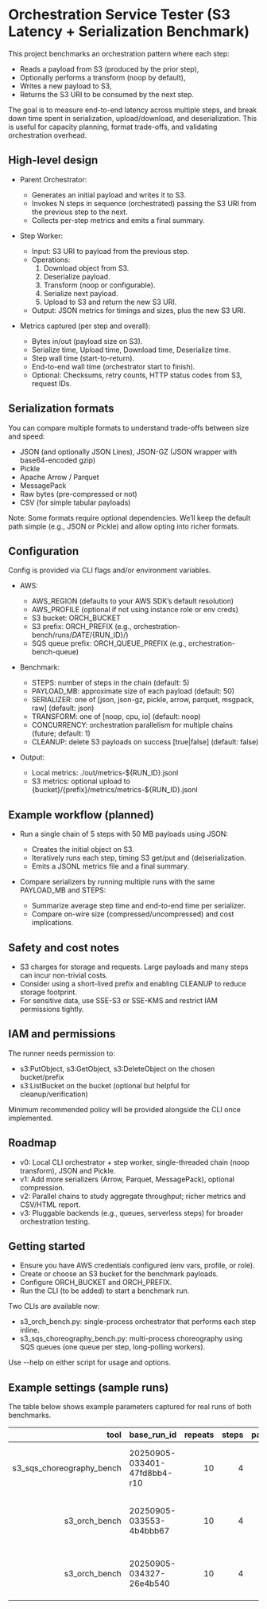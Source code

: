 # Orchestration Service Tester (S3 Latency + Serialization Benchmark)

This project benchmarks an orchestration pattern where each step:
- Reads a payload from S3 (produced by the prior step),
- Optionally performs a transform (noop by default),
- Writes a new payload to S3,
- Returns the S3 URI to be consumed by the next step.

The goal is to measure end-to-end latency across multiple steps, and break down time spent in serialization, upload/download, and deserialization. This is useful for capacity planning, format trade-offs, and validating orchestration overhead.

## High-level design

- Parent Orchestrator:
  - Generates an initial payload and writes it to S3.
  - Invokes N steps in sequence (orchestrated) passing the S3 URI from the previous step to the next.
  - Collects per-step metrics and emits a final summary.

- Step Worker:
  - Input: S3 URI to payload from the previous step.
  - Operations:
    1) Download object from S3.
    2) Deserialize payload.
    3) Transform (noop or configurable).
    4) Serialize next payload.
    5) Upload to S3 and return the new S3 URI.
  - Output: JSON metrics for timings and sizes, plus the new S3 URI.

- Metrics captured (per step and overall):
  - Bytes in/out (payload size on S3).
  - Serialize time, Upload time, Download time, Deserialize time.
  - Step wall time (start-to-return).
  - End-to-end wall time (orchestrator start to finish).
  - Optional: Checksums, retry counts, HTTP status codes from S3, request IDs.

## Serialization formats

You can compare multiple formats to understand trade-offs between size and speed:
- JSON (and optionally JSON Lines), JSON-GZ (JSON wrapper with base64-encoded gzip)
- Pickle
- Apache Arrow / Parquet
- MessagePack
- Raw bytes (pre-compressed or not)
- CSV (for simple tabular payloads)

Note: Some formats require optional dependencies. We’ll keep the default path simple (e.g., JSON or Pickle) and allow opting into richer formats.

## Configuration

Config is provided via CLI flags and/or environment variables.

- AWS:
  - AWS_REGION (defaults to your AWS SDK’s default resolution)
  - AWS_PROFILE (optional if not using instance role or env creds)
  - S3 bucket: ORCH_BUCKET
  - S3 prefix: ORCH_PREFIX (e.g., orchestration-bench/runs/${DATE}/${RUN_ID}/)
  - SQS queue prefix: ORCH_QUEUE_PREFIX (e.g., orchestration-bench-queue)

- Benchmark:
  - STEPS: number of steps in the chain (default: 5)
  - PAYLOAD_MB: approximate size of each payload (default: 50)
  - SERIALIZER: one of [json, json-gz, pickle, arrow, parquet, msgpack, raw] (default: json)
  - TRANSFORM: one of [noop, cpu, io] (default: noop)
  - CONCURRENCY: orchestration parallelism for multiple chains (future; default: 1)
  - CLEANUP: delete S3 payloads on success [true|false] (default: false)

- Output:
  - Local metrics: ./out/metrics-${RUN_ID}.jsonl
  - S3 metrics: optional upload to {bucket}/{prefix}/metrics/metrics-${RUN_ID}.jsonl

## Example workflow (planned)

- Run a single chain of 5 steps with 50 MB payloads using JSON:
  - Creates the initial object on S3.
  - Iteratively runs each step, timing S3 get/put and (de)serialization.
  - Emits a JSONL metrics file and a final summary.

- Compare serializers by running multiple runs with the same PAYLOAD_MB and STEPS:
  - Summarize average step time and end-to-end time per serializer.
  - Compare on-wire size (compressed/uncompressed) and cost implications.

## Safety and cost notes

- S3 charges for storage and requests. Large payloads and many steps can incur non-trivial costs.
- Consider using a short-lived prefix and enabling CLEANUP to reduce storage footprint.
- For sensitive data, use SSE-S3 or SSE-KMS and restrict IAM permissions tightly.

## IAM and permissions

The runner needs permission to:
- s3:PutObject, s3:GetObject, s3:DeleteObject on the chosen bucket/prefix
- s3:ListBucket on the bucket (optional but helpful for cleanup/verification)

Minimum recommended policy will be provided alongside the CLI once implemented.

## Roadmap

- v0: Local CLI orchestrator + step worker, single-threaded chain (noop transform), JSON and Pickle.
- v1: Add more serializers (Arrow, Parquet, MessagePack), optional compression.
- v2: Parallel chains to study aggregate throughput; richer metrics and CSV/HTML report.
- v3: Pluggable backends (e.g., queues, serverless steps) for broader orchestration testing.

## Getting started

- Ensure you have AWS credentials configured (env vars, profile, or role).
- Create or choose an S3 bucket for the benchmark payloads.
- Configure ORCH_BUCKET and ORCH_PREFIX.
- Run the CLI (to be added) to start a benchmark run.

Two CLIs are available now:
- s3_orch_bench.py: single-process orchestrator that performs each step inline.
- s3_sqs_choreography_bench.py: multi-process choreography using SQS queues (one queue per step, long-polling workers).

Use --help on either script for usage and options.

## Example settings (sample runs)

The table below shows example parameters captured for real runs of both benchmarks.

| tool                      | base_run_id                      | repeats | steps | payload_mb | serializer | bucket                   | prefix                   | queue_prefix               | computed_base_prefix                                        | cleanup | cleanup_queues | aws_profile | aws_region | persistent_workers |    min_s |    max_s |    avg_s |  stdev_s | median_s |
|--------------------------:|:---------------------------------|--------:|------:|-----------:|:-----------|:--------------------------|:-------------------------|:---------------------------|:-------------------------------------------------------------|:--------|:---------------|:------------|:-----------|:-------------------|---------:|---------:|---------:|---------:|---------:|
| s3_sqs_choreography_bench | 20250905-033401-47fd8bb4-r10     |      10 |     4 |        1.0 | json       | re-service-test-us-east-2 | orchestration-bench/runs | orchestration-bench-queue  | orchestration-bench/runs/20250905-033401-47fd8bb4-r10       | true    | false          | orch-bench  | us-east-1  | true               | 0.906141 | 2.258833 | 1.173785 | 0.395488 | 1.037834 |
| s3_orch_bench             | 20250905-033553-4b4bbb67         |      10 |     4 |        1.0 | json       | re-service-test-us-east-2 | orchestration-bench/runs | -                         | orchestration-bench/runs/20250905-033553-4b4bbb67           | true    | -              | orch-bench  | us-east-1  | -                  | 0.913329 | 1.365823 | 1.048879 | 0.132818 | 1.017237 |
| s3_orch_bench             | 20250905-034327-26e4b540         |      10 |     4 |        5.0 | json       | re-service-test-us-east-2 | orchestration-bench/runs | -                         | orchestration-bench/runs/20250905-034327-26e4b540           | true    | -              | orch-bench  | us-east-1  | -                  | 1.648737 | 1.869731 | 1.739951 | 0.072534 | 1.713388 |
